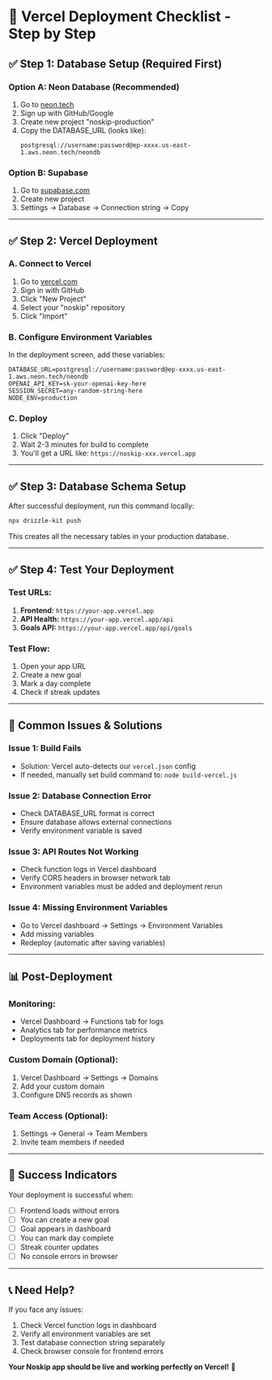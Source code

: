# 🚀 Vercel Deployment Checklist - Step by Step

## ✅ **Step 1: Database Setup (Required First)**

### **Option A: Neon Database (Recommended)**
1. Go to [neon.tech](https://neon.tech)
2. Sign up with GitHub/Google
3. Create new project "noskip-production" 
4. Copy the DATABASE_URL (looks like):
   ```
   postgresql://username:password@ep-xxxx.us-east-1.aws.neon.tech/neondb
   ```

### **Option B: Supabase**
1. Go to [supabase.com](https://supabase.com)
2. Create new project
3. Settings → Database → Connection string → Copy

---

## ✅ **Step 2: Vercel Deployment**

### **A. Connect to Vercel**
1. Go to [vercel.com](https://vercel.com)
2. Sign in with GitHub
3. Click "New Project"
4. Select your "noskip" repository
5. Click "Import"

### **B. Configure Environment Variables**
In the deployment screen, add these variables:

```env
DATABASE_URL=postgresql://username:password@ep-xxxx.us-east-1.aws.neon.tech/neondb
OPENAI_API_KEY=sk-your-openai-key-here
SESSION_SECRET=any-random-string-here
NODE_ENV=production
```

### **C. Deploy**
1. Click "Deploy"
2. Wait 2-3 minutes for build to complete
3. You'll get a URL like: `https://noskip-xxx.vercel.app`

---

## ✅ **Step 3: Database Schema Setup**

After successful deployment, run this command locally:
```bash
npx drizzle-kit push
```

This creates all the necessary tables in your production database.

---

## ✅ **Step 4: Test Your Deployment**

### **Test URLs:**
1. **Frontend:** `https://your-app.vercel.app`
2. **API Health:** `https://your-app.vercel.app/api`
3. **Goals API:** `https://your-app.vercel.app/api/goals`

### **Test Flow:**
1. Open your app URL
2. Create a new goal
3. Mark a day complete
4. Check if streak updates

---

## 🚨 **Common Issues & Solutions**

### **Issue 1: Build Fails**
- Solution: Vercel auto-detects our `vercel.json` config
- If needed, manually set build command to: `node build-vercel.js`

### **Issue 2: Database Connection Error**
- Check DATABASE_URL format is correct
- Ensure database allows external connections
- Verify environment variable is saved

### **Issue 3: API Routes Not Working**
- Check function logs in Vercel dashboard
- Verify CORS headers in browser network tab
- Environment variables must be added and deployment rerun

### **Issue 4: Missing Environment Variables**
- Go to Vercel dashboard → Settings → Environment Variables
- Add missing variables
- Redeploy (automatic after saving variables)

---

## 📊 **Post-Deployment**

### **Monitoring:**
- Vercel Dashboard → Functions tab for logs
- Analytics tab for performance metrics
- Deployments tab for deployment history

### **Custom Domain (Optional):**
1. Vercel Dashboard → Settings → Domains
2. Add your custom domain
3. Configure DNS records as shown

### **Team Access (Optional):**
1. Settings → General → Team Members
2. Invite team members if needed

---

## 🎯 **Success Indicators**

Your deployment is successful when:
- [ ] Frontend loads without errors
- [ ] You can create a new goal
- [ ] Goal appears in dashboard
- [ ] You can mark day complete
- [ ] Streak counter updates
- [ ] No console errors in browser

---

## 📞 **Need Help?**

If you face any issues:
1. Check Vercel function logs in dashboard
2. Verify all environment variables are set
3. Test database connection string separately
4. Check browser console for frontend errors

**Your Noskip app should be live and working perfectly on Vercel!** 🎉